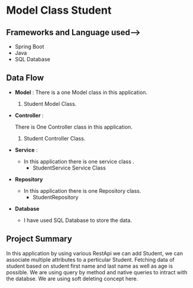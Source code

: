 # Model Class Student
## Frameworks and Language used-->
- Spring Boot
- Java
- SQL Database

## Data Flow
* **Model** :
  There is a one Model class in this application.
    1. Student Model Class.


* **Controller** :

  There is One Controller class in this application.

    1. Student Controller Class.

* **Service** :

    * In this application there is one service class .
        * StudentService Service Class
      
* **Repository**

    * In this application there is one Repository class.
        * StudentRepository


* **Database**

    * I have used SQL Database to store the data.

## Project Summary

In this application by using various RestApi we can add Student, we can associate multiple
attributes to a perticular Student.
Fetching data of student based on student first name and last name as well as age is possible.
We are using query by method and native queries to intract with the databse.
We are using soft deleting concept here.